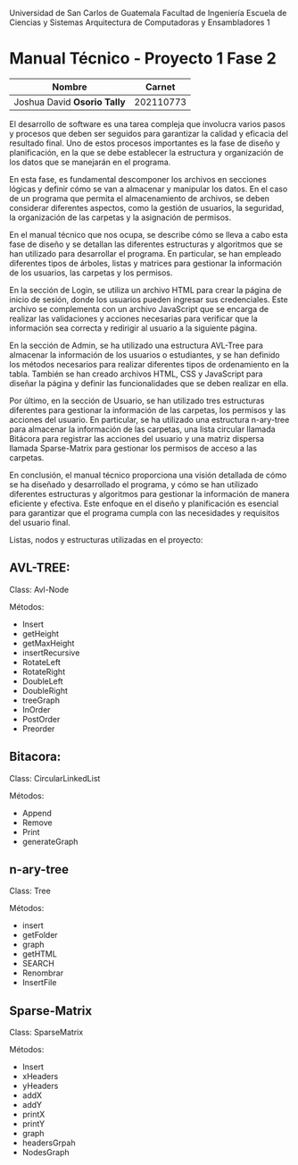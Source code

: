 Universidad de San Carlos de Guatemala
Facultad de Ingeniería
Escuela de Ciencias y Sistemas
Arquitectura de Computadoras y Ensambladores 1

# Manual Técnico - Proyecto 1 Fase 2

| Nombre | Carnet |  
| ------ | ------ |  
| Joshua David **Osorio Tally** | 202110773 |  

El desarrollo de software es una tarea compleja que involucra varios pasos y procesos que deben ser seguidos para garantizar la calidad y eficacia del resultado final. Uno de estos procesos importantes es la fase de diseño y planificación, en la que se debe establecer la estructura y organización de los datos que se manejarán en el programa. 

 

En esta fase, es fundamental descomponer los archivos en secciones lógicas y definir cómo se van a almacenar y manipular los datos. En el caso de un programa que permita el almacenamiento de archivos, se deben considerar diferentes aspectos, como la gestión de usuarios, la seguridad, la organización de las carpetas y la asignación de permisos. 

 

En el manual técnico que nos ocupa, se describe cómo se lleva a cabo esta fase de diseño y se detallan las diferentes estructuras y algoritmos que se han utilizado para desarrollar el programa. En particular, se han empleado diferentes tipos de árboles, listas y matrices para gestionar la información de los usuarios, las carpetas y los permisos. 

 

En la sección de Login, se utiliza un archivo HTML para crear la página de inicio de sesión, donde los usuarios pueden ingresar sus credenciales. Este archivo se complementa con un archivo JavaScript que se encarga de realizar las validaciones y acciones necesarias para verificar que la información sea correcta y redirigir al usuario a la siguiente página. 

 

En la sección de Admin, se ha utilizado una estructura AVL-Tree para almacenar la información de los usuarios o estudiantes, y se han definido los métodos necesarios para realizar diferentes tipos de ordenamiento en la tabla. También se han creado archivos HTML, CSS y JavaScript para diseñar la página y definir las funcionalidades que se deben realizar en ella. 

 

Por último, en la sección de Usuario, se han utilizado tres estructuras diferentes para gestionar la información de las carpetas, los permisos y las acciones del usuario. En particular, se ha utilizado una estructura n-ary-tree para almacenar la información de las carpetas, una lista circular llamada Bitácora para registrar las acciones del usuario y una matriz dispersa llamada Sparse-Matrix para gestionar los permisos de acceso a las carpetas. 

 

En conclusión, el manual técnico proporciona una visión detallada de cómo se ha diseñado y desarrollado el programa, y cómo se han utilizado diferentes estructuras y algoritmos para gestionar la información de manera eficiente y efectiva. Este enfoque en el diseño y planificación es esencial para garantizar que el programa cumpla con las necesidades y requisitos del usuario final. 

Listas, nodos y estructuras utilizadas en el proyecto: 

## AVL-TREE: 

Class: Avl-Node 

Métodos:  

- Insert 
- getHeight 
- getMaxHeight 
- insertRecursive 
- RotateLeft 
- RotateRight 
- DoubleLeft 
- DoubleRight
- treeGraph 
- InOrder 
- PostOrder 
- Preorder   

## Bitacora:

Class: CircularLinkedList 

Métodos:

- Append 
- Remove 
- Print 
- generateGraph   

## n-ary-tree 

Class: Tree 

Métodos: 

- insert 
- getFolder 
- graph 
- getHTML 
- SEARCH 
- Renombrar 
- InsertFile 


## Sparse-Matrix 

Class: SparseMatrix 

Métodos: 

- Insert 
- xHeaders 
- yHeaders 
- addX 
- addY 
- printX 
- printY
- graph 
- headersGrpah 
- NodesGraph